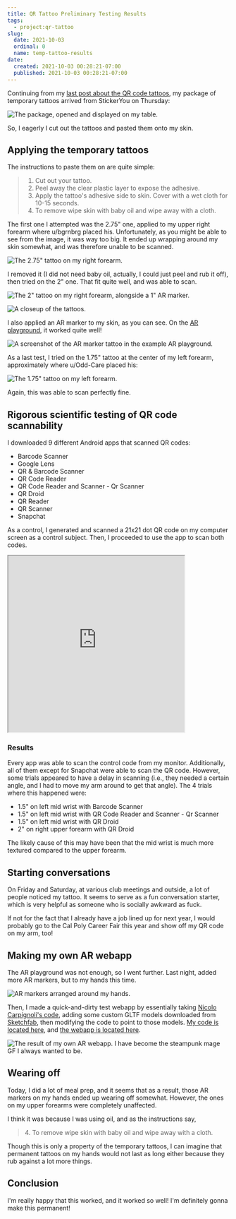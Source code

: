 ```yaml
---
title: QR Tattoo Preliminary Testing Results
tags:
  - project:qr-tattoo
slug:
  date: 2021-10-03
  ordinal: 0
  name: temp-tattoo-results
date:
  created: 2021-10-03 00:28:21-07:00
  published: 2021-10-03 00:28:21-07:00
---
```


Continuing from my
[last post about the QR code tattoos](/2021/09/22/0/qr-tattoo), my package of
temporary tattoos arrived from StickerYou on Thursday:

![The package, opened and displayed on my table.](https://s3.us-west-000.backblazeb2.com/nyaabucket/6ea74dcfe3744780821cd21e62a0f1d894798eb7e033cc5e12c6b241d586af99/the-package.jpg)

So, I eagerly I cut out the tattoos and pasted them onto my skin.

## Applying the temporary tattoos

The instructions to paste them on are quite simple:

> 1. Cut out your tattoo.
> 2. Peel away the clear plastic layer to expose the adhesive.
> 3. Apply the tattoo's adhesive side to skin. Cover with a wet cloth for 10-15
>    seconds.
> 4. To remove wipe skin with baby oil and wipe away with a cloth.

The first one I attempted was the 2.75" one, applied to my upper right forearm
where u/bgrnbrg placed his. Unfortunately, as you might be able to see from the
image, it was way too big. It ended up wrapping around my skin somewhat, and was
therefore unable to be scanned.

![The 2.75" tattoo on my right forearm.](https://s3.us-west-000.backblazeb2.com/nyaabucket/f9d5745d8e50396152b5731d18f66d56d6d4af594ed79363b707bea19bda4d6c/attempt-1.jpg)

I removed it (I did not need baby oil, actually, I could just peel and rub it
off), then tried on the 2" one. That fit quite well, and was able to scan.

![The 2" tattoo on my right forearm, alongside a 1" AR marker.](https://s3.us-west-000.backblazeb2.com/nyaabucket/602be674ea145fbe3aa6a806692ce24d4ad790e541a3392e9fad73271c2472f0/attempt-2-ar.jpg)

![A closeup of the tattoos.](https://s3.us-west-000.backblazeb2.com/nyaabucket/15493e851c3023bb235bfa4fa926e567ab1533bb5f458a8416be14030f9983b3/attempt-2-close.jpg)

I also applied an AR marker to my skin, as you can see. On the
[AR playground](https://nicolocarpignoli.github.io/ar-playground/index.html), it
worked quite well!

![A screenshot of the AR marker tattoo in the example AR playground.](https://s3.us-west-000.backblazeb2.com/nyaabucket/055672f04b282fe6edcfc0ff02b4341fad06ad6b33d222d732d187f518ec827b/ar-works.png)

As a last test, I tried on the 1.75" tattoo at the center of my left forearm,
approximately where u/Odd-Care placed his:

![The 1.75" tattoo on my left forearm.](https://s3.us-west-000.backblazeb2.com/nyaabucket/ac398edbdb422f0ee8bdfd8c77c9ecae93a08bafa1385254fc09d89d6386f838/attempt-3.jpg)

Again, this was able to scan perfectly fine.

## Rigorous scientific testing of QR code scannability

I downloaded 9 different Android apps that scanned QR codes:

- Barcode Scanner
- Google Lens
- QR & Barcode Scanner
- QR Code Reader
- QR Code Reader and Scanner - Qr Scanner
- QR Droid
- QR Reader
- QR Scanner
- Snapchat

As a control, I generated and scanned a 21x21 dot QR code on my computer screen
as a control subject. Then, I proceeded to use the app to scan both codes.

<iframe 
  width="400"
  height="400" 
  src="https://docs.google.com/spreadsheets/d/e/2PACX-1vSf0p4a_I8QFy30p78zHc-U-9_xL4AyLnwrUX4-kWuE7tvp6w8Uy4QJTmFIwkl8OGNWjbyqjNwzaszj/pubhtml?gid=0&amp;single=true&amp;widget=true&amp;headers=false">
</iframe>

### Results

Every app was able to scan the control code from my monitor. Additionally, all
of them except for Snapchat were able to scan the QR code. However, some trials
appeared to have a delay in scanning (i.e., they needed a certain angle, and I
had to move my arm around to get that angle). The 4 trials where this happened
were:

- 1.5" on left mid wrist with Barcode Scanner
- 1.5" on left mid wrist with QR Code Reader and Scanner - Qr Scanner
- 1.5" on left mid wrist with QR Droid
- 2" on right upper forearm with QR Droid

The likely cause of this may have been that the mid wrist is much more textured
compared to the upper forearm.

## Starting conversations

On Friday and Saturday, at various club meetings and outside, a lot of people
noticed my tattoo. It seems to serve as a fun conversation starter, which is
very helpful as someone who is socially awkward as fuck.

If not for the fact that I already have a job lined up for next year, I would
probably go to the Cal Poly Career Fair this year and show off my QR code on my
arm, too!

## Making my own AR webapp

The AR playground was not enough, so I went further. Last night, added more AR
markers, but to my hands this time.

![AR markers arranged around my hands.](https://s3.us-west-000.backblazeb2.com/nyaabucket/55836d778e015cb4db783426c8a67649e46ed2c25b99cd084677b8609aed29bd/more-markers.jpg)

Then, I made a quick-and-dirty test webapp by essentially taking
[Nicolo Carpignoli's code](https://github.com/nicolocarpignoli/nicolocarpignoli.github.io/tree/master/ar-playground),
adding some custom GLTF models downloaded from
[Sketchfab](https://sketchfab.com), then modifying the code to point to those
models. [My code is located here](https://github.com/ifd3f/ar-experiment), and
[the webapp is located here](https://ifd3f.github.io/ar-experiment/).

![The result of my own AR webapp. I have become the steampunk mage GF I always wanted to be.](https://s3.us-west-000.backblazeb2.com/nyaabucket/1507f82e959d913a349034f8e86fb651428e1c4761c32fe1e0104fe6155f7dba/custom-gltfs.png)

## Wearing off

Today, I did a lot of meal prep, and it seems that as a result, those AR markers
on my hands ended up wearing off somewhat. However, the ones on my upper
forearms were completely unaffected.

I think it was because I was using oil, and as the instructions say,

> 4\. To remove wipe skin with baby oil and wipe away with a cloth.

Though this is only a property of the temporary tattoos, I can imagine that
permanent tattoos on my hands would not last as long either because they rub
against a lot more things.

## Conclusion

I'm really happy that this worked, and it worked so well! I'm definitely gonna
make this permanent!

